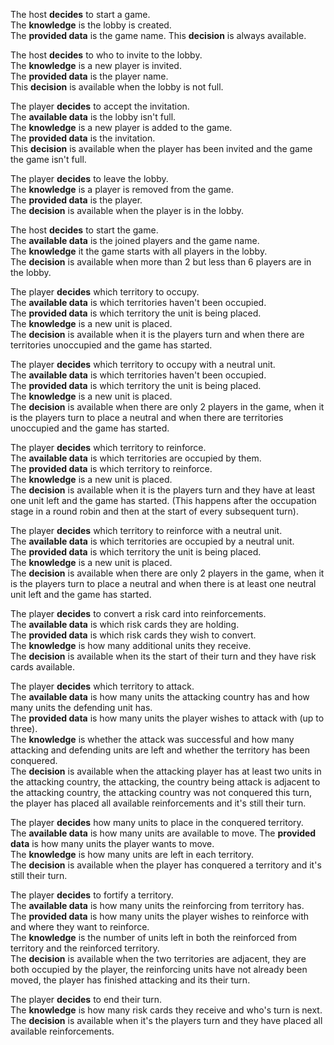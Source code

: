 The host __decides__ to start a game.  
The __knowledge__ is the lobby is created.  
The __provided data__ is the game name. 
This __decision__ is always available.

The host __decides__ to who to invite to the lobby.  
The __knowledge__ is a new player is invited.  
The __provided data__ is the player name.  
This __decision__ is available when the lobby is not full.  

The player __decides__ to accept the invitation.  
The __available data__ is the lobby isn't full.  
The __knowledge__ is a new player is added to the game.  
The __provided data__ is the invitation.  
This __decision__ is available when the player has been invited and the game the game isn't full.

The player __decides__ to leave the lobby.  
The __knowledge__ is a player is removed from the game.  
The __provided data__ is the player.  
The __decision__ is available when the player is in the lobby. 

The host __decides__ to start the game.  
The __available data__ is the joined players and the game name.  
The __knowledge__ it the game starts with all players in the lobby.  
The __decision__ is available when more than 2 but less than 6 players are in the lobby.

The player __decides__ which territory to occupy.  
The __available data__ is which territories haven't been occupied.  
The __provided data__ is which territory the unit is being placed.  
The __knowledge__ is a new unit is placed.  
The __decision__ is available when it is the players turn and when there are territories unoccupied and the game has started.

The player __decides__ which territory to occupy with a neutral unit.  
The __available data__ is which territories haven't been occupied.  
The __provided data__ is which territory the unit is being placed.  
The __knowledge__ is a new unit is placed.  
The __decision__ is available when there are only 2 players in the game, when it is the players turn to place a neutral and when there are territories unoccupied and the game has started.

The player __decides__ which territory to reinforce.  
The __available data__ is which territories are occupied by them.  
The __provided data__ is which territory to reinforce.  
The __knowledge__ is a new unit is placed.  
The __decision__ is available when it is the players turn and they have at least one unit left and the game has started. (This happens after the occupation stage in a round robin and then at the start of every subsequent turn).

The player __decides__ which territory to reinforce with a neutral unit.  
The __available data__ is which territories are occupied by a neutral unit.  
The __provided data__ is which territory the unit is being placed.  
The __knowledge__ is a new unit is placed.  
The __decision__ is available when there are only 2 players in the game, when it is the players turn to place a neutral and when there is at least one neutral unit left and the game has started.

The player __decides__ to convert a risk card into reinforcements.  
The __available data__ is which risk cards they are holding.  
The __provided data__ is which risk cards they wish to convert.  
The __knowledge__ is how many additional units they receive.  
The __decision__ is available when its the start of their turn and they have risk cards available.

The player __decides__ which territory to attack.  
The __available data__ is how many units the attacking country has and how many units the defending unit has.  
The __provided data__ is how many units the player wishes to attack with (up to three).  
The __knowledge__ is whether the attack was successful and how many attacking and defending units are left and whether the territory has been conquered.  
The __decision__ is available when the attacking player has at least two units in the attacking country, the attacking, the country being attack is adjacent to the attacking country, the attacking country was not conquered this turn, the player has placed all available reinforcements and it's still their turn.

The player __decides__ how many units to place in the conquered territory.  
The __available data__ is how many units are available to move. 
The __provided data__ is how many units the player wants to move.  
The __knowledge__ is how many units are left in each territory.  
The __decision__ is available when the player has conquered a territory and it's still their turn.

The player __decides__ to fortify a territory.  
The __available data__ is how many units the reinforcing from territory has.  
The __provided data__ is how many units the player wishes to reinforce with and where they want to reinforce.  
The __knowledge__ is the number of units left in both the reinforced from territory and the reinforced territory.  
The __decision__ is available when the two territories are adjacent, they are both occupied by the player, the reinforcing units have not already been moved, the player has finished attacking and its their turn.

The player __decides__ to end their turn.  
The __knowledge__ is how many risk cards they receive and who's turn is next.  
The __decision__ is available when it's the players turn and they have placed all available reinforcements.
